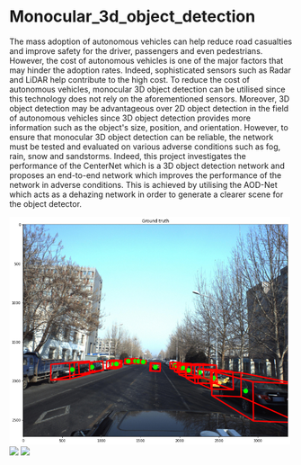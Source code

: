 # Monocular_3d_object_detection

 The mass adoption of autonomous vehicles can help reduce road casualties and improve safety for the driver, passengers and even pedestrians. However, the cost of autonomous vehicles is one of the major factors that may hinder the adoption rates. Indeed, sophisticated sensors such as Radar and LiDAR help contribute to the high cost. To reduce the cost of autonomous vehicles, monocular 3D object detection can be utilised since this technology does not rely on the aforementioned sensors. Moreover, 3D object detection may be advantageous over 2D object detection in the field of autonomous vehicles since 3D object detection provides more information such as the object's size, position, and orientation. However, to ensure that monocular 3D object detection can be reliable, the network must be tested and evaluated on various adverse conditions such as fog, rain, snow and sandstorms. Indeed, this project investigates the performance of the CenterNet which is a 3D object detection network and proposes an end-to-end network which improves the performance of the network in adverse conditions. This is achieved by utilising the AOD-Net which acts as a dehazing network in order to generate a clearer scene for the object detector.
 
<p float="left">
  <img src="/img/dehazed_objectpred_groundtruth.jpg" width="500" />
  <img src="/hazy_objectpred_1.jpg" width="500" /> 
  <img src="/dehazed_objectpred_1.jpg" width="500" />
</p>
